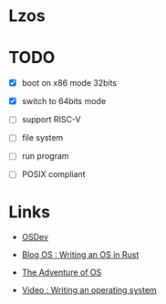 # Lzos


# TODO

- [X] boot on x86 mode 32bits
- [X] switch to 64bits mode
- [ ] support RISC-V
- [ ] file system
- [ ] run program

- [ ] POSIX compliant

# Links

- [OSDev](https://wiki.osdev.org)
- [Blog OS : Writing an OS in Rust](https://os.phil-opp.com)
- [The Adventure of OS](https://osblog.stephenmarz.com/)

- [Video : Writing an operating system](https://youtube.com/playlist?list=PL980gcR1LE3LBuWuSv2CL28HsfnpC4Qf7&si=oyQRNQT4g8ei7Biu)

